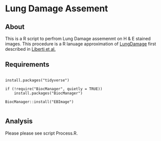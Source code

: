 # Lung Damage Assement 

## About
This is a R script to perfrom Lung Damage assemenmt on H & E stained images. This procedure is a R lanuage approximation of [LungDamage](https://github.com/WALIII/LungDamage) first described in  [Liberti et al.](https://doi.org/10.1016/j.celrep.2021.109092)


## Requirements
```

install.packages("tidyverse")

if (!require("BiocManager", quietly = TRUE))
    install.packages("BiocManager")

BiocManager::install("EBImage")


```
## Analysis

Please please see script Process.R. 
